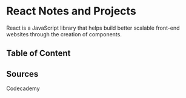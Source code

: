 # React Notes and Projects
React is a JavaScript library that helps build better scalable front-end websites through the creation of components.

## Table of Content

## Sources
Codecademy





